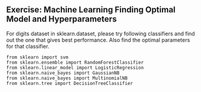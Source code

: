 ## Exercise: Machine Learning Finding Optimal Model and Hyperparameters

For digits dataset in sklearn.dataset, please try following classifiers and find out the one that gives best performance. Also find the optimal parameters for that classifier.

```
from sklearn import svm
from sklearn.ensemble import RandomForestClassifier
from sklearn.linear_model import LogisticRegression
from sklearn.naive_bayes import GaussianNB
from sklearn.naive_bayes import MultinomialNB
from sklearn.tree import DecisionTreeClassifier
```

